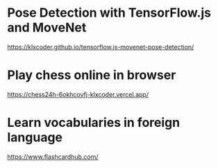 # Pose Detection with TensorFlow.js and MoveNet
https://klxcoder.github.io/tensorflow.js-movenet-pose-detection/

# Play chess online in browser
https://chess24h-6okhcovfj-klxcoder.vercel.app/

# Learn vocabularies in foreign language
https://www.flashcardhub.com/
